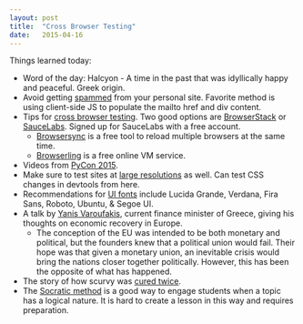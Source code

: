 ```yaml
---
layout: post
title:  "Cross Browser Testing"
date:   2015-04-16
---
```

Things learned today:

* Word of the day: Halcyon - A time in the past that was idyllically happy and peaceful. Greek origin.
* Avoid getting [spammed](http://csarven.ca/hiding-email-addresses) from your personal site. Favorite method is using client-side JS to populate the mailto href and div content.
* Tips for [cross browser testing](http://webuild.envato.com/blog/techniques-for-mobile-and-responsive-cross-browser-testing/). Two good options are [BrowserStack](http://www.browserstack.com/screenshots) or [SauceLabs](https://saucelabs.com/pricing). Signed up for SauceLabs with a free account.
	* [Browsersync](http://www.browsersync.io/) is a free tool to reload multiple browsers at the same time.
	* [Browserling](https://www.browserling.com/) is a free online VM service.
* Videos from [PyCon 2015](https://www.youtube.com/channel/UCgxzjK6GuOHVKR_08TT4hJQ).
* Make sure to test sites at [large resolutions](http://quirktools.com/screenfly/) as well. Can test CSS changes in devtools from here.
* Recommendations for [UI fonts](http://thomasbyttebier.be/blog/the-best-ui-typeface-goes-unnoticed) include Lucida Grande, Verdana, Fira Sans, Roboto, Ubuntu, & Segoe UI.
* A talk by [Yanis Varoufakis](https://www.youtube.com/watch?v=OY3Qxm6BoUI), current finance minister of Greece, giving his thoughts on economic recovery in Europe.
	* The conception of the EU was intended to be both monetary and political, but the founders knew that a political union would fail. Their hope was that given a monetary union, an inevitable crisis would bring the nations closer together politically. However, this has been the opposite of what has happened.
* The story of how scurvy was [cured twice](http://idlewords.com/2010/03/scott_and_scurvy.htm).
* The [Socratic method](http://www.garlikov.com/Soc_Meth.html) is a good way to engage students when a topic has a logical nature. It is hard to create a lesson in this way and requires preparation.
